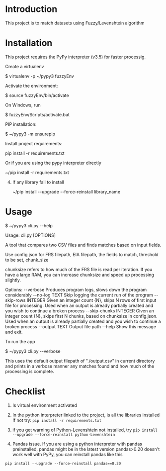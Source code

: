Introduction
============
This project is to match datasets using Fuzzy/Levenshtein algorithm 

Installation
============

This project requires the PyPy interpreter (v3.5) for faster processig. 
  
   Create a virtualenv
   
   $ virtualenv -p ~/pypy3 fuzzyEnv
   

Activate the environment:

$ source fuzzyEnv/bin/activate

On Windows, run

$ fuzzyEnv/Scripts/activate.bat

PIP installation:



$ ~/pypy3 -m ensurepip
 
Install project requirements:


   pip install -r requirements.txt
   
   Or if you are using the pypy interpreter directly
   
   ~/pip install -r requirements.txt
   
4. If any library fail to install

    ~/pip install --upgrade --force-reinstall library_name
    

Usage
=====


$ ~/pypy3 cli.py --help

Usage: cli.py [OPTIONS]

  A tool that compares two CSV files and finds matches based on input
  fields.

Use config.json  for FRS filepath, EIA filepath, the
  fields  to match, threshold to be set, chunk_size

  chunksize refers to how much of the FRS file is read per iteration. If you
  have a large RAM, you can increase chunksize and speed up processing
  slightly.

Options:
  --verbose              Produces program logs, slows down the program
                         considerably
  --no-log TEXT          Skip logging the current run of the program
  --skip-rows INTEGER    Given an integer count {N}, skips N rows of first
                         input file for processing. Used when an output is
                         already partially created and you wish to continue a
                         broken process
  --skip-chunks INTEGER  Given an integer count {N}, skips first N chunks,
                         based on chunksize in config.json. Used when an
                         output is already partially created and you wish to
                         continue a broken process
  --output TEXT          Output file path
  --help                 Show this message and exit.

To run the app 

$ ~/pypy3 cli.py --verbose

This uses the default output filepath of "./output.csv" in current directory and prints in a verbose manner any matches
found and how much of the processing is complete.

Checklist
============

1. Is  virtual environment activated
2. In the python interpreter linked to the project, is all the libraries installed
If not try:
`pip install -r requirements.txt`
3. if you get  warning of Python-Levenshtein not installed, try
`pip install --upgrade --force-reinstall python-Levenshtein`

4. Pandas issue. If you are using a python interpreter with pandas preinstalled, pandas might be in the latest version
pandas>0.20 doesn't work well with PyPy, you can reinstall pandas like this 

`pip install --upgrade --force-reinstall pandas==0.20`